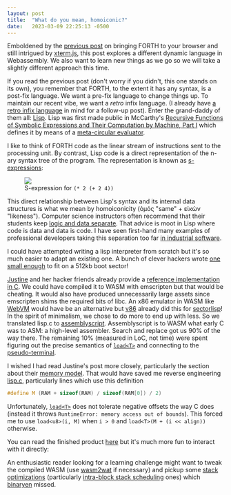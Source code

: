 ```yaml
---
layout: post
title:  "What do you mean, homoiconic?"
date:   2023-03-09 22:25:13 -0500
---
```


Emboldened by the [previous post](/2023/02/24/what-forth-again.html) on bringing FORTH to your browser
and still intrigued by [xterm.js](http://xtermjs.org/), this post explores a different dynamic language
in Webassembly.  We also want to learn new things as we go so we will take a slightly different approach
this time.

If you read the previous post (don't worry if you didn't, this one stands on its own), you remember
that FORTH, to the extent it has any syntax, is a post-fix language. We want a pre-fix language to
change things up.  To maintain our recent vibe, we want a _retro_ infix language. (I already have
[a retro infix language](https://troypress.com/the-tiny-basic-interpretive-language-il-and-onions/)
in mind for a follow-up post).  Enter the grand-daddy of them all:
[Lisp](https://en.wikipedia.org/wiki/Lisp_(programming_language)). Lisp was first made public in
McCarthy's
[Recursive Functions of Symbolic Expressions and Their Computation by Machine, Part I](http://www-formal.stanford.edu/jmc/recursive.html)
which defines it by means of a [meta-circular evaluator](https://en.wikipedia.org/wiki/Meta-circular_evaluator). 

I like to think of FORTH code as the linear stream of instructions sent to the processing unit.
By contrast, Lisp code is a direct representation of the n-ary syntax tree of the program.
The representation is known as [s-expressions](https://en.wikipedia.org/wiki/S-expression):

<figure>
    <img src="http://upload.wikimedia.org/wikipedia/commons/thumb/1/11/S-expression_tree.svg/220px-S-expression_tree.svg.png" crossorigin="anonymous">
    <figcaption>S-expression for <code class="language-lisp highlighter-rouge">(* 2 (+ 2 4))</code></figcaption>
</figure>

This direct relationship between Lisp's syntax and its internal data structures is what we mean by
homoiconicity (ὁμός "same" + εἰκών "likeness"). Computer science instructors often recommend that their students
keep [logic and data separate](http://wiki.c2.com/?SeparationOfDataAndCode). That advice is moot in Lisp where code is data and data is code.
I have seen first-hand many examples of professional developers taking this separation too far
[in industrial software](https://en.m.wikipedia.org/wiki/Greenspun%27s_tenth_rule).

I could have attempted writing a lisp interpreter from scratch but it's so much easier to adapt an
existing one. A bunch of clever hackers wrote [one small enough](https://justine.lol/sectorlisp2/)
to fit on a 512kb boot sector!

[Justine](https://justine.lol/) and her hacker friends already provide a 
[reference implementation in C](https://github.com/jart/sectorlisp/blob/main/lisp.c). We
could have compiled it to WASM with emscripten but that would be cheating. It would also have produced
unnecessarily large assets since emscripten shims the required bits of libc.  An x86 emulator in WASM like 
[WebVM](https://webvm.io) would have be an alternative but [v86](https://copy.sh/) already did this
for [sectorlisp](https://copy.sh/v86/?profile=sectorlisp)!  In the spirit of minimalism, we chose to 
do more to end up with less.  So we translated lisp.c to [assemblyscript](https://www.assemblyscript.org/).
Assemblyscript is to WASM what early C was to ASM: a high-level assembler.  Search and replace got us
90% of the way there. The remaining 10% (measured in LoC, not time) were spent figuring out the precise
semantics of [`load<T>`](https://developer.mozilla.org/en-US/docs/WebAssembly/Reference/Memory/Load) and
connecting to the [pseudo-terminal](https://xterm-pty.netlify.app/).

I wished I had read Justine's post more closely, particularly the section about their
[memory model](https://justine.lol/sectorlisp2/#memory).  That would have saved me reverse engineering
[lisp.c](https://github.com/jart/sectorlisp/blob/main/lisp.c), particularly lines which use this definition
```c
#define M (RAM + sizeof(RAM) / sizeof(RAM[0]) / 2)
```
Unfortunately, [`load<T>`](https://developer.mozilla.org/en-US/docs/WebAssembly/Reference/Memory/Load)
does not tolerate negative offsets the way C does
(instead it throws `RuntimeError: memory access out of bounds`). This forced me to use `load<u8>(i, M)` when `i > 0` and
`load<T>(M + (i << align))` otherwise.

You can read the finished product [here](https://github.com/jburgy/blog/blob/master/lisp/assembly/index.ts)
but it's much more fun to interact with it directly:

<div id="terminal"></div>
<script src="https://cdn.jsdelivr.net/npm/xterm@4.17.0/lib/xterm.min.js"></script>
<script src="https://cdn.jsdelivr.net/npm/xterm-pty@0.9.4/index.js"></script>
<script>
    const xterm = new Terminal();
    xterm.open(document.getElementById("terminal"));

    const { master, slave } = openpty();
    xterm.loadAddon(master);

    const worker = new Worker("/assets/js/lisp.worker.js");
    new TtyServer(slave).start(worker);
</script>

An enthusiastic reader looking for a learning challenge might want to tweak the compiled WASM
(use [wasm2wat](https://webassembly.github.io/wabt/demo/wasm2wat/) if necessary) and pickup some 
[stack optimizations](http://users.ece.cmu.edu/~koopman/stack_compiler/stack_co.html)
(particularly [intra-block stack scheduling](http://users.ece.cmu.edu/~koopman/stack_compiler/stack_co.html#intrablock) ones)
which [binaryen](http://webassembly.github.io/binaryen/) missed.